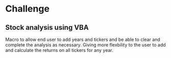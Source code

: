 # Challenge
## Stock analysis using VBA

Macro to allow end user to add years and tickers and be able to clear and complete the analysis as necessary. Giving more flexbility to the user to add and calculate the returns on all tickers for any year.

